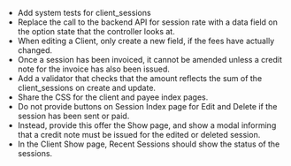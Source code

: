- Add system tests for client_sessions
- Replace the call to the backend API for session rate with a data field on the option state that the controller looks at.
- When editing a Client, only create a new field, if the fees have actually changed.
- Once a session has been invoiced, it cannot be amended unless a credit note for the invoice
  has also been issued.
- Add a validator that checks that the amount reflects the sum of the client_sessions on create
  and update.
- Share the CSS for the client and payee index pages.
- Do not provide buttons on Session Index page for Edit and Delete if the session has been sent or paid.
- Instead, provide this offer the Show page, and show a modal informing that a credit note
  must be issued for the edited or deleted session.
- In the Client Show page, Recent Sessions should show the status of the sessions.

